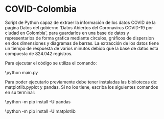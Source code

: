 # COVID-Colombia
Script de Python capaz de extraer la información de los datos COVID de la pagina Datos del gobierno 'Datos Abiertos del Coronavirus COVID-19 por ciudad en Colombia', para guardarlos en
una base de datos y representarlos de forma grafica mediante circulos, gráficos de dispersion en dos dimensiones y diagramas de barras.
La extracción de los datos tiene un tiempo de respuesta de varios minutos debido que la base de datos esta compuesta de 824.042 registros.  

Para ejecutar el código se utiliza el comando:

\python main.py

Para poder ejecutarlo previamente debe tener instaladas las bibliotecas de: matplotlib.pyplot y pandas. Si no los tiene, escriba los siguientes comandos en su terminal:

\python -m pip install -U pandas

\python -m pip install -U matplotlib
